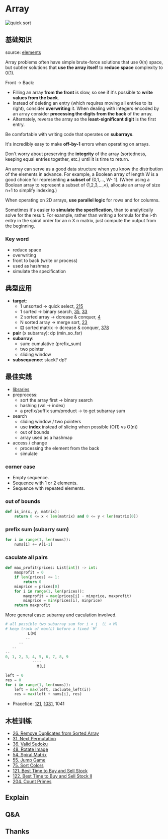 # Array 

![quick sort](https://i.imgur.com/mWp1gdR.gif)

## 基础知识

source: [elements](https://www.amazon.com/Elements-Programming-Interviews-Java-Insiders/dp/1517671272)

Array problems often have simple brute-force solutions that use 0(n) space, but subtler solutions that **use the array itself** to **reduce space** complexity to 0(1).


Front -> Back:

* Filling an array **from the front** is slow, so see if it's possible to **write values from the back**. 
* Instead of deleting an entry (which requires moving all entries to its right), consider **overwriting** it. When dealing with integers encoded by an array consider **processing the digits from the back** of the array. 
* Alternately, reverse the array so the **least-significant digit** is the first entry.

Be comfortable with writing code that operates on **subarrays**. 

It's incredibly easy to make **off-by-1** errors when operating on arrays. 

Don't worry about preserving the **integrity** of the array (sortedness, keeping equal entries together, etc.) until it is time to return. 

An array can serve as a good data structure when you know the distribution of the elements in advance. For example, a Boolean array of length W is a good choice for representing **a subset of** (0,1,..., W- 1]. (When using a Boolean array to represent a subset of (1,2,3,...,«}, allocate an array of size n+1 to simplify indexing.) 

When operating on 2D arrays, **use parallel logic** for rows and for columns. 

Sometimes it's easier to **simulate the specification**, than to analytically solve for the result. For example, rather than writing a formula for the i-th entry in the spiral order for an n X n matrix, just compute the output from the beginning. 

### Key word 

*  reduce space 
*  overwriting 
*  front to back (write or process)
*  used as hashmap
*  simulate the specification

## 典型应用

- **target**:
	- 1 unsorted -> quick select, [215](https://leetcode.com/problems/kth-largest-element-in-an-array/)
	- 1 sorted -> binary search, [35](https://leetcode.com/problems/search-insert-position/), [33](https://leetcode.com/problems/search-in-rotated-sorted-array/)
	- 2 sorted array -> dcrease & conquer, [4](https://leetcode.com/problems/median-of-two-sorted-arrays/)
	- N sorted array -> merge sort, [23](https://leetcode.com/problems/merge-k-sorted-lists/)
	- ⚃ sorted matrix  -> dcrease & conquer, [378](https://leetcode.com/problems/kth-smallest-element-in-a-sorted-matrix/)
- **pair** (x subarray): dp (min_so_far)
- **subarray**: 
	- sum: cumulative (prefix_sum) 
	- two pointer
	- sliding window
- **subsequence**: stack? dp?

## 最佳实践

- [libraries]((https://i.imgur.com/VNGOnCx.png))
- preprocess: 
	- sort the array first -> binary search 
	- hashing (val -> index) 
	- a prefix/suffix sum/product -> to get subarray sum
- search 
	- sliding window / two pointers
	- use **index** instead of slicing when possible (O(1) vs O(n))
	- out of bounds
	- array used as a hashmap
- access / change
	- processing the element from the back
	- simulate

### corner case 

- Empty sequence.
- Sequence with 1 or 2 elements.
- Sequence with repeated elements.

### out of bounds

``` python
def is_in(x, y, matrix):
	return 0 <= x < len(matrix) and 0 <= y < len(matrix[0])
```

### prefix sum (subarry sum)

``` python
for i in range(1, len(nums)):
    nums[i] += A[i-1]
```

### caculate all pairs

``` python
def max_profit(prices: List[int]) -> int:
    maxprofit = 0
    if len(prices) <= 1:
        return 0
    minprice = prices[0]
    for i in range(1, len(prices)):
        maxprofit = max(prices[i] - minprice, maxprofit)
        minprice = min(prices[i], minprice)
    return maxprofit 
```

More general case: subarray and caculation involved. 

```  python
# all possible two subarray sum for i < j  (L < M)
# keep track of max(L) before a fixed `M`
          L(M)
         --
      -- 
   --
--
0, 1, 2, 3, 4, 5, 6, 7, 8, 9
		    ----
			  M(L)
```

``` python
left = 0
res = 0 
for i in range(1, len(nums)):
	left = max(left, cacluate_left(i))
	res = max(left + nums[i], res)
``` 

- Pracetice: [121](https://leetcode.com/problems/best-time-to-buy-and-sell-stock/), [1031](https://leetcode.com/problems/maximum-sum-of-two-non-overlapping-subarrays/), 1041  


## 木桩训练

- [26. Remove Duplicates from Sorted Array](https://leetcode.com/problems/remove-duplicates-from-sorted-array/description/)
- [31. Next Permutation](https://leetcode.com/problems/next-permutation/description/)
- [36. Valid Sudoku](https://leetcode.com/problems/valid-sudoku/description/) 
- [48. Rotate Image](https://leetcode.com/problems/rotate-image/description/)
- [54. Spiral Matrix](https://leetcode.com/problems/spiral-matrix/description/)
- [55. Jump Game](https://leetcode.com/problems/jump-game/description/)
- [75. Sort Colors](https://leetcode.com/problems/sort-colors/description/)
- [121. Best Time to Buy and Sell Stock](https://leetcode.com/problems/best-time-to-buy-and-sell-stock/description/)
- [122. Best Time to Buy and Sell Stock II](https://leetcode.com/problems/best-time-to-buy-and-sell-stock-ii/description/)
- [204. Count Primes](https://leetcode.com/problems/count-primes/description/)



## Explain

## Q&A

## Thanks